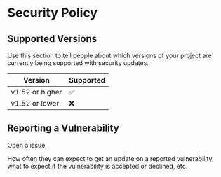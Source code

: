 # Security Policy

## Supported Versions

Use this section to tell people about which versions of your project are
currently being supported with security updates.

| Version | Supported          |
| ------- | ------------------ |
| v1.52 or higher   | :white_check_mark: |
| v1.52 or lower | :x: |
## Reporting a Vulnerability

Open a issue,

How often they can expect to get an update on a
reported vulnerability, what to expect if the vulnerability is accepted or
declined, etc.
